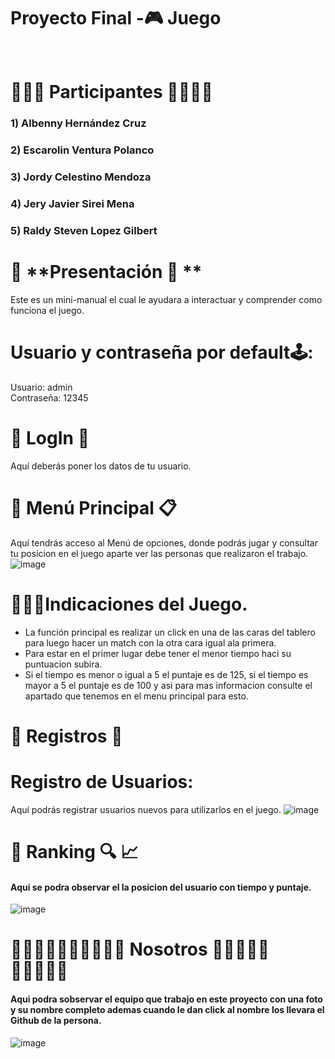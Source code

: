 # **Proyecto Final -🎮 Juego**<br/><br/>

# 👩🏽‍💻 **Participantes** 👨🏽‍💻‍💻
###  1) Albenny Hernández Cruz 
### 2)  Escarolin Ventura Polanco 
### 3) Jordy Celestino Mendoza
### 4) Jery  Javier Sirei Mena
### 5) Raldy Steven Lopez Gilbert

# 📇 **Presentación 📇 ** 
Este es un mini-manual el cual le ayudara a interactuar y comprender como funciona  el  juego.

# Usuario y contraseña por default🕹:
Usuario: admin<br/>
Contraseña: 12345


# 🔑 **LogIn** 🔑
Aquí deberás poner los datos de tu usuario.  

# 🧾 **Menú Principal** 📋
Aquí tendrás acceso al Menú de opciones, donde podrás jugar y consultar tu posicion en el juego aparte ver las personas que realizaron el trabajo.
![image](https://user-images.githubusercontent.com/70252324/128236910-9d60f0af-2492-4fb4-a000-8558e6847724.png)


# 🧏🏽‍♀️Indicaciones del Juego.
- La función principal es realizar un click en una de las caras del tablero para luego hacer un  match con la otra cara igual ala primera.
- Para estar en el primer lugar debe tener el menor tiempo haci su puntuacion subira.
-  Si el tiempo es menor o igual a 5 el puntaje es de 125, si el tiempo es mayor a 5 el puntaje es de 100 y asi para mas informacion consulte el apartado que tenemos en el menu principal para esto.
# 📝 **Registros** 💾

# **Registro de Usuarios:**
Aquí podrás registrar usuarios nuevos para utilizarlos en el juego.
![image](https://user-images.githubusercontent.com/70252324/128236879-2fd6a3de-72f1-4500-ade9-e74582dc03c7.png)



# 🔎 **Ranking** 🔍 📈
#### Aqui se podra observar el la posicion del usuario con tiempo y puntaje.
![image](https://user-images.githubusercontent.com/70252324/128237072-fa3291b0-2477-4f9d-9760-b469d92168e0.png)

# 👩🏽‍🤝‍👩🏻👨🏾‍🤝‍👨🏻 **Nosotros** 👩🏽‍🤝‍👩🏻👨🏾‍🤝‍👨🏻
#### Aqui podra sobservar el equipo que trabajo en este proyecto con una foto y su nombre completo ademas cuando le dan click al nombre los llevara el Github de la persona.
![image](https://user-images.githubusercontent.com/70252324/128238450-47f587d4-48bb-48f8-9086-eb38fe60d24a.png)

